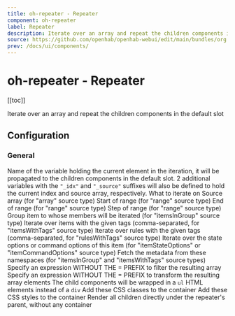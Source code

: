 ```yaml
---
title: oh-repeater - Repeater
component: oh-repeater
label: Repeater
description: Iterate over an array and repeat the children components in the default slot
source: https://github.com/openhab/openhab-webui/edit/main/bundles/org.openhab.ui/doc/components/oh-repeater.md
prev: /docs/ui/components/
---
```


# oh-repeater - Repeater

<!-- Put a screenshot here if relevant:
![](./images/oh-repeater/header.jpg)
-->

[[toc]]

<!-- Note: you can overwrite the definition-provided description and add your own intro/additional sections instead -->
<!-- DO NOT REMOVE the following comments if you intend to keep the definition-provided description -->
<!-- GENERATED componentDescription -->
Iterate over an array and repeat the children components in the default slot
<!-- GENERATED /componentDescription -->

## Configuration

<!-- DO NOT REMOVE the following comments -->
<!-- GENERATED props -->
### General
<div class="props">
<PropGroup label="General">
<PropBlock type="TEXT" name="for" label="Current element variable">
  <PropDescription>
    Name of the variable holding the current element in the iteration, it will be propagated to the children components in the default slot. 2 additional variables with the <code>"_idx"</code> and <code>"_source"</code> suffixes will also be defined to hold the current index and source array, respectively.
  </PropDescription>
</PropBlock>
<PropBlock type="TEXT" name="sourceType" label="Source type">
  <PropDescription>
    What to iterate on
  </PropDescription>
  <PropOptions>
    <PropOption value="array" label="Array (default) in the &quot;in&quot; parameter" />
    <PropOption value="range" label="Range of integers defined by &quot;rangeStart&quot;, &quot;rangeStop&quot;, &quot;rangeStep&quot;" />
    <PropOption value="itemsInGroup" label="Member of the group defined in the &quot;groupItem&quot; parameter" />
    <PropOption value="itemsWithTags" label="Items with tags in the &quot;itemTags&quot; parameter" />
    <PropOption value="itemStateOptions" label="State options of the item specified in &quot;itemOptions&quot;" />
    <PropOption value="itemCommandOptions" label="Command options of the item specified in &quot;itemOptions&quot;" />
    <PropOption value="rulesWithTags" label="Rules with tags in the &quot;ruleTags&quot; parameter" />
  </PropOptions>
</PropBlock>
<PropBlock type="TEXT" name="in" label="Source array">
  <PropDescription>
    Source array (for "array" source type)
  </PropDescription>
</PropBlock>
<PropBlock type="INTEGER" name="rangeStart" label="Range Start">
  <PropDescription>
    Start of range (for "range" source type)
  </PropDescription>
</PropBlock>
<PropBlock type="INTEGER" name="rangeStop" label="Range Stop">
  <PropDescription>
    End of range (for "range" source type)
  </PropDescription>
</PropBlock>
<PropBlock type="INTEGER" name="rangeStep" label="Range Step">
  <PropDescription>
    Step of range (for "range" source type)
  </PropDescription>
</PropBlock>
<PropBlock type="TEXT" name="groupItem" label="Group Item" context="item">
  <PropDescription>
    Group item to whose members will be iterated (for "itemsInGroup" source type)
  </PropDescription>
</PropBlock>
<PropBlock type="TEXT" name="itemTags" label="Item Tags">
  <PropDescription>
    Iterate over items with the given tags (comma-separated, for "itemsWithTags" source type)
  </PropDescription>
</PropBlock>
<PropBlock type="TEXT" name="ruleTags" label="Rule Tags">
  <PropDescription>
    Iterate over rules with the given tags (comma-separated, for "rulesWithTags" source type)
  </PropDescription>
</PropBlock>
<PropBlock type="TEXT" name="itemOptions" label="Item with Options">
  <PropDescription>
    Iterate over the state options or command options of this item (for "itemStateOptions" or "itemCommandOptions" source type)
  </PropDescription>
</PropBlock>
<PropBlock type="TEXT" name="fetchMetadata" label="Fetch Item Metadata Namespaces">
  <PropDescription>
    Fetch the metadata from these namespaces (for "itemsInGroup" and "itemsWithTags" source types)
  </PropDescription>
</PropBlock>
<PropBlock type="TEXT" name="filter" label="Filter expression">
  <PropDescription>
    Specify an expression WITHOUT THE = PREFIX to filter the resulting array
  </PropDescription>
</PropBlock>
<PropBlock type="TEXT" name="map" label="Map expression">
  <PropDescription>
    Specify an expression WITHOUT THE = PREFIX to transform the resulting array elements
  </PropDescription>
</PropBlock>
<PropBlock type="BOOLEAN" name="listContainer" label="List container">
  <PropDescription>
    The child components will be wrapped in a <code>ul</code> HTML elements instead of a <code>div</code>
  </PropDescription>
</PropBlock>
<PropBlock type="TEXT" name="containerClasses" label="Classes of the container">
  <PropDescription>
    Add these CSS classes to the container
  </PropDescription>
</PropBlock>
<PropBlock type="TEXT" name="containerStyle" label="Styles of the container">
  <PropDescription>
    Add these CSS styles to the container
  </PropDescription>
</PropBlock>
<PropBlock type="BOOLEAN" name="fragment" label="No container (fragment)">
  <PropDescription>
    Render all children directly under the repeater's parent, without any container
  </PropDescription>
</PropBlock>
</PropGroup>
</div>


<!-- GENERATED /props -->

<!-- If applicable describe how properties are forwarded to a underlying component from Framework7, ECharts, etc.:
### Inherited Properties

-->

<!-- If applicable describe the slots recognized by the component and what they represent:
### Slots

#### `default`

The contents of the oh-repeater.

-->

<!-- Add as many examples as desired - put the YAML in a details container when it becomes too long (~150/200+ lines):
## Examples

### Example 1

![](./images/oh-repeater/example1.jpg)

```yaml
component: oh-repeater
config:
  prop1: value1
  prop2: value2
```

### Example 2

![](./images/oh-repeater/example2.jpg)

::: details YAML
```yaml
component: oh-repeater
config:
  prop1: value1
  prop2: value2
slots
```
:::

-->

<!-- Try to clean up URLs to the forum (https://community.openhab.org/t/<threadID>[/<postID>] should suffice)
## Community Resources

- [Community Post 1](https://community.openhab.org/t/12345)
- [Community Post 2](https://community.openhab.org/t/23456)
-->
